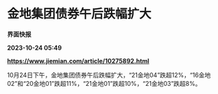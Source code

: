 # 金地集团债券午后跌幅扩大
**界面快报**

**2023-10-24 05:49**

**https://www.jiemian.com/article/10275892.html**

10月24日下午，金地集团债券午后跌幅扩大，“21金地04”跌超12%，“16金地02”和“20金地01”跌超11%，“21金地01”跌超10%，“21金地03”跌超8%。